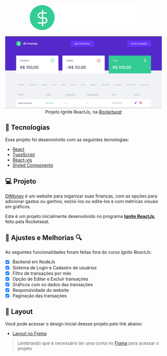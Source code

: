 <!-- Logo -->
<div align="center">
<img  src="src/assets/logo.svg"/> <br> <br>
</div>

<div align="center">
<img  src="src/assets/website.jpg"/> <br>
<!-- Atribuições-->
Projeto Ignite ReactJs, na <a href="https://rocketseat.com.br/"><em>Rocketseat</em></a>
</div>

## 🧪 Tecnologias

Esse projeto foi desenvolvido com as seguintes tecnologias:
- [React](https://reactjs.org)
- [TypeScript](https://www.typescriptlang.org/)
- [React-vis](https://uber.github.io/react-vis/)
- [Styled Components](https://styled-components.com/)
## 💻 Projeto

[DtMoney](https://dtmoney-igorcbraz.netlify.app/) é um website para organizar suas finanças, com as opções para adicionar gastos ou ganhos, excluí-los ou edita-los e com métricas visuais em gráficos. 

Este é um projeto inicialmente desenvolvido no programa **[Ignite ReactJs](https://www.rocketseat.com.br/ignite)**, feito pela Rocketseat.

## 📐 Ajustes e Melhorias 🔍
As seguintes funcionalidades foram feitas fora do curso _Ignite ReactJs_:

- [x] Backend em NodeJs
- [x] Sistema de Login e Cadastro de usuários
- [x] Filtro de transações por mês
- [x] Opção de Editar e Excluir transações
- [x] Gráficos com os dados das transações
- [x] Responsividade do website 
- [x] Paginação das transações 

## 🔖 Layout
Você pode acessar o design inicial deesse projeto pelo link abaixo:

- [Layout no Figma](https://www.figma.com/file/0xmu9mj2TJYoIOubBFWsk5/dtmoney-Ignite-(Copy)?node-id=0%3A1)

> Lembrando que é necessário ter uma conta no [Figma](https://www.figma.com/login?cont=/developers) para acessar o projeto
